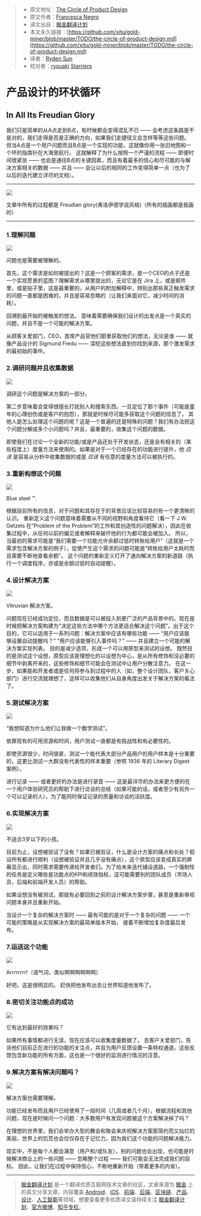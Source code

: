 > * 原文地址：[The Circle of Product Design](https://blog.prototypr.io/the-circle-of-product-design-6c78ade2010e)
> * 原文作者：[Francesca Negro](https://blog.prototypr.io/@francine.negro?source=post_header_lockup)
> * 译文出自：[掘金翻译计划](https://github.com/xitu/gold-miner)
> * 本文永久链接：[https://github.com/xitu/gold-miner/blob/master/TODO/the-circle-of-product-design.md](https://github.com/xitu/gold-miner/blob/master/TODO/the-circle-of-product-design.md)
> * 译者：[Ryden Sun](https://github.com/rydensun)
> * 校对者：[ryouaki](https://github.com/ryouaki) [Starriers](https://github.com/Starriers)

# 产品设计的环状循环

## In All Its Freudian Glory

我们只是简单的从A点走到B点，有时候都会变得混乱不已 —— 会考虑这条路是不是对的，我们走得是否是正确的方向，如果我们走捷径又会怎样等等这些问题。
但当A点是一个用户问题而且B点是一个实现的功能，这就像你用一张旧地图和一个坏的指南针在大海里航行。
这就解释了为什么按照一个严谨的流程 —— 即便时间很紧张 —— 也会是通往B点的关键因素，而且有着最多的信心和尽可能的与解决方案相关的数据 —— 并且 —— 会让以后的相同的工作变得简单一点（也为了以后的迭代建立详尽的文档）。

* * *

![](https://cdn-images-1.medium.com/max/1000/1*WEDplgz4D0kkDU_DzwseUA.jpeg)

文章中所有的过程都是 Freudian glory(弗洛伊德学说风格)（所有的插画都是我画的）

* * *

### **1.理解问题**

![](https://cdn-images-1.medium.com/max/600/1*JDwprV_DD-4C1t5Q4DflaA.jpeg)

问题也是需要被理解的。

首先，这个需求是如何被提出的？这是一个顾客的需求，是一个CEO的点子还是一个实现愿景的蓝图？理解需求从哪里提出的，无论它是在 Jira 上，或是邮件里，或是贴子里，这是最重要的。从用户的附加解释中，辨别出那些真正触发需求的问题一直都是困难的，并且是容易忽略的（让我们来面对它，减少时间的消耗）。

回溯到最开始的被触发的想法， 意味着需要确保我们设计的出发点是一个真实的问题，并且不是一个可能的解决方案。

从顾客关爱部门，CEO，首席产品官他们那里获取他们的想法，无论是谁 —— 就像产品设计的 Sigmund Fredu —— 深挖这些想法直到你找到来源，那个激发需求的最初始的事件。

### 2.调研问题并且收集数据

![](https://cdn-images-1.medium.com/max/600/1*ddePyPmVjgUEUlCTmEQaCA.jpeg)

调研这个问题是解决方案的一部分。

第二步意味着会变得很擅长打扰别人和搜索东西。一旦定位了那个事件（可能是童年的心理创伤或是客户的抱怨），那就是时候尽可能多获取这个问题的信息了。
其他人是怎么处理这个问题的呢？这是一个普遍的还是特殊的问题？我们有办法把这个问题分解成多个小问题吗？并且，最重要的，收集这个问题的数据。

即使我们在讨论一个全新的功能/或是产品还处于开发状态，还是会有相关的（某些程度上）度量方法来使用的。如果是对于一个已经存在的功能进行提升，他 _应该_ 是容易从分析中收集数据的或是 _应该_ 有任意的度量方法可以被执行的。

### 3.重新构想这个问题
![](https://cdn-images-1.medium.com/max/600/1*eWm3VEXR8OOb7lDylpD6dg.jpeg)

Blue steel ™.

根据目前所有的信息，对于问题和其存在于的背景应该比较容易的有一个更清晰的认识。 重新定义这个问题意味着需要从不同的视野和角度看待它（看一下 J.W. Getzels 在“Problem of the Problem”的工作和其创造性的问题解决），因此在收集过程中，从任何以前的偏见或者解释来破坏他的行为都可能会被加入。
所以，当最初的需求可能是“我们需要一个功能允许余额过低时转账给用户”（这就是一个需求包含解决方案的例子），促使产生这个需求的问题可能是“转账给用户太耗时而且需要不断地查看余额”。
这个问题的重新定义打开了通向解决方案的新道路（执行一个调度程序，亦或是余额过低时自动提醒）。

### 4.设计解决方案

![](https://cdn-images-1.medium.com/max/600/1*v7DtBmuit2zTHBNyJvG0Gw.jpeg)

Vitruvian 解决方案。

问题现在已经成功定位，而且数据是可以被投入到更广泛的产品背景中的。现在是时候把解决方案构建为“决定这些方法中哪个方法更适合解决这个问题”。出于这个目的，它可以适用于一系列问题：解决方案中应该有哪些功能 —— “用户应该能够设置自动提醒吗？” “用户应该能够引入事件吗？” —— 并且建立一个可能的解决方案实现列表。 目的是减少选项，形成一个可以用原型来测试的设想。
既然目的是测试这个设想，原型应该是理想化的以设想为中心，是从所有修饰和没必要的细节中剥离开来的，这些修饰和细节可能会在测试中让用户分散注意力。
在这一步，如果能和开发者或是任何将参与到过程中的人（如，整个设计团队，客户关心部门）进行交流就理想了，这样可以收集他们从自身角度出发关于解决方案的看法了。

### 5.测试解决方案

![](https://cdn-images-1.medium.com/max/600/1*ntzjOH6hIm8Iae6jICLQng.jpeg)

“我想知道为什么他们让我做一个数学测试”。

依靠现有的可用资源和时间，用户测试一直都是有挑战性和有必要性的。

即使资源很少，时间很紧，测试一个能代表大部分产品用户的用户样本是十分重要的，这更比测试一大群没有代表性的样本重要（参照 1936 年的 Literary Digest 案例）。

进行记录 —— 或者更好的办法是进行录音 —— 这是最详尽的办法来更方便的在一个用户体验研究员的帮助下进行访谈的总结（如果可能的话，或者至少有另外一个可以记录的人），为了能同时保证记录的质量和访谈的活跃度。

### 6.实现解决方案

![](https://cdn-images-1.medium.com/max/600/1*x9iGOrNVqpGhNBbeEfdmpQ.jpeg)

不适合3岁以下的小孩。

目前为止，设想被验证了没有？如果已被验证，什么是设计方案的痛点和长处？假设所有都进行顺利（设想被验证并且几乎没有痛点），这个原型应该变成真实的屏幕显示出，同时需求需要传递给开发者们。为了给未来迭代铺设道路，一个强制性的任务是定义哪些是功能点的KPI和绩效指标，这可能需要别的团队成员（市场人员，后端和前端开发人员）的帮助。

如果设想没有被测试，那就有必要回到之前的设计解决方案步骤，甚至是重新审视问题本身并且重新开始。

当设计一个复杂的解决方案时 —— 最有可能的是对于一个复杂的问题 —— 一个可能的策略是从实现解决方案的最简单版本开始， 接着不断增加复杂度最后发布。

### 7.运送这个功能

![](https://cdn-images-1.medium.com/max/600/1*cGhQi-bu3oMSW9VR4MhWsg.jpeg)

Arrrrrrrr!（语气词，类似啊啊啊啊啊啊）

好吧，这是很明显的。 赶快把他发布出去让世界知道他发布了。

### 8.密切关注功能点的成功

![](https://cdn-images-1.medium.com/max/600/1*-iS0o-6nsFu8RnRJjL4s5A.jpeg)

它有达到最好的效果吗？

如果所有事情都进行无误，现在应该可以收集度量数据了。
去客户关爱部门，告诉他们目前正在进行的功能的关注点，并且为用户反馈设置一条特权通道，这些反馈包含新功能的所有方面，这也是一个很好的监测进行情况的注意。

### 9.解决方案有解决问题吗？

![](https://cdn-images-1.medium.com/max/600/1*_4AplAayI8PgFIj-3H3xqQ.jpeg)

解决方案也需要理解。

功能已经发布而且用户已经使用了一段时间（几周或者几个月），根据流程和其他问题，现在是时候问一个问题：大多数用户有发现问题被这个方案解决掉了吗？

在理想的世界里，我们会举办大型的舞会和聚会来庆祝解决方案那简约而又灿烂的美丽，世界上的饥荒也会仅仅存在于记忆力，因为我们这个功能的问题解决能力。

现实中，不是每个人都会满意（用户和/或队友），别的问题也会出现，也可能是时候解决商业上的一些问题 —— 忽略整个过程 —— 我们可能会无法完成我们的目标。
因此，让我们在过程中保持信心，不断地重新开始（带着更多的内省）。


---

> [掘金翻译计划](https://github.com/xitu/gold-miner) 是一个翻译优质互联网技术文章的社区，文章来源为 [掘金](https://juejin.im) 上的英文分享文章。内容覆盖 [Android](https://github.com/xitu/gold-miner#android)、[iOS](https://github.com/xitu/gold-miner#ios)、[前端](https://github.com/xitu/gold-miner#前端)、[后端](https://github.com/xitu/gold-miner#后端)、[区块链](https://github.com/xitu/gold-miner#区块链)、[产品](https://github.com/xitu/gold-miner#产品)、[设计](https://github.com/xitu/gold-miner#设计)、[人工智能](https://github.com/xitu/gold-miner#人工智能)等领域，想要查看更多优质译文请持续关注 [掘金翻译计划](https://github.com/xitu/gold-miner)、[官方微博](http://weibo.com/juejinfanyi)、[知乎专栏](https://zhuanlan.zhihu.com/juejinfanyi)。
